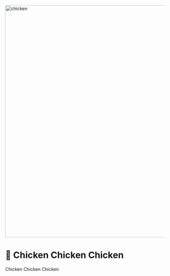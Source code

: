 <img width="735" alt="chicken" src="https://user-images.githubusercontent.com/88276600/202856788-4bbb9fdf-769b-43be-850c-ba1b81bbd15c.png">

# 👋 Chicken Chicken Chicken

Chicken Chicken Chicken
